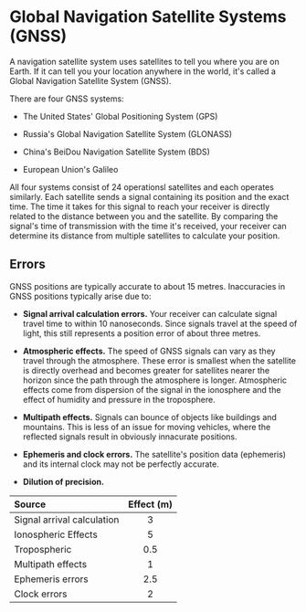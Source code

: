# Global Navigation Satellite Systems (GNSS)

A navigation satellite system uses satellites to tell you where you are on Earth. If it can tell you your location anywhere in the world, it's called a Global Navigation Satellite System (GNSS).

There are four GNSS systems:

- The United States' Global Positioning System (GPS)

- Russia's Global Navigation Satellite System (GLONASS)

- China's BeiDou Navigation Satellite System (BDS)

- European Union's Galileo

All four systems consist of 24 operationsl satellites and each operates similarly. Each satellite sends a signal containing its position and the exact time. The time it takes for this signal to reach your receiver is directly related to the distance between you and the satellite. By comparing the signal's time of transmission with the time it's received, your receiver can determine its distance from multiple satellites to calculate your position.

## Errors

GNSS positions are typically accurate to about 15 metres. Inaccuracies in GNSS positions typically arise due to:

- **Signal arrival calculation errors.** Your receiver can calculate signal travel time to within 10 nanoseconds. Since signals travel at the speed of light, this still represents a position error of about three metres.

- **Atmospheric effects.** The speed of GNSS signals can vary as they travel through the atmosphere. These error is smallest when the satellite is directly overhead and becomes greater for satellites nearer the horizon since the path through the atmosphere is longer. Atmospheric effects come from dispersion of the signal in the ionosphere and the effect of humidity and pressure in the troposphere.

- **Multipath effects.** Signals can bounce of objects like buildings and mountains. This is less of an issue for moving vehicles, where the reflected signals result in obviously innacurate positions.

- **Ephemeris and clock errors.** The satellite's position data (ephemeris) and its internal clock may not be perfectly accurate.

- **Dilution of precision.**

| Source                     | Effect (m) |
| :------------------------- | :--------: |
| Signal arrival calculation |     3      |
| Ionospheric Effects        |     5      |
| Tropospheric               |    0.5     |
| Multipath effects          |     1      |
| Ephemeris errors           |    2.5     |
| Clock errors               |     2      |
